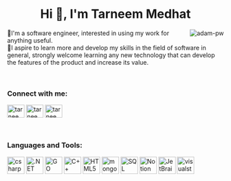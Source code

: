 <h1 align="center">Hi 👋, I'm Tarneem Medhat </h1>


<p><img align="right" src="https://github.com/Adam-pw/Adam-pw/blob/main/animation_500_kxa883sd.gif" alt="adam-pw" /></p>


💫I'm a software engineer, interested in using my work for anything useful.  
💫I aspire to learn more and develop my skills in the field of software in general, 
 strongly welcome learning any new technology that can develop the features of the product and increase its value.

<br>

<h3 align="left">Connect with me:</h3>
<p align="left">
  <a href="https://www.linkedin.com/in/tarneem-medhat-868a86274/" target="blank"><img align="center"
      src="https://raw.githubusercontent.com/rahuldkjain/github-profile-readme-generator/master/src/images/icons/Social/linked-in-alt.svg"
      alt="tarneem medhat" height="30" width="40" /></a>
  <a href="https://www.hackerrank.com/profile/tarneemhader" target="blank"><img align="center"
      src="https://raw.githubusercontent.com/rahuldkjain/github-profile-readme-generator/master/src/images/icons/Social/hackerrank.svg"
      alt="tarneem medhat" height="30" width="40" /></a>
 <a href="https://x.com/tomatoes_09" target="blank"><img align="center"
      src="https://raw.githubusercontent.com/rahuldkjain/github-profile-readme-generator/master/src/images/icons/Social/twitter.svg"
      alt="tarneem medhat" height="30" width="40" /></a>
</p>

<br>

<h3 align="left">Languages and Tools:</h3>
<p align="left">  <img src="https://cdn.jsdelivr.net/gh/devicons/devicon@latest/icons/csharp/csharp-line.svg"  alt="csharp"  width="40" height="40" > 
  <img src="https://cdn.jsdelivr.net/gh/devicons/devicon@latest/icons/dotnetcore/dotnetcore-original.svg"  alt=".NET"  width="40" height="40" > 
  <img src="https://cdn.jsdelivr.net/gh/devicons/devicon@latest/icons/go/go-original-wordmark.svg"  alt="GO"  width="40" height="40" > 
  <img src="https://cdn.jsdelivr.net/gh/devicons/devicon@latest/icons/cplusplus/cplusplus-plain.svg"  alt="C++"  width="40" height="40" > 
  <img src="https://cdn.jsdelivr.net/gh/devicons/devicon@latest/icons/html5/html5-original-wordmark.svg"  alt="HTML5"  width="40" height="40" > 
  <img src="https://cdn.jsdelivr.net/gh/devicons/devicon@latest/icons/mongodb/mongodb-original-wordmark.svg"  alt="mongoDB"  width="40" height="40" > 
  <img src="https://cdn.jsdelivr.net/gh/devicons/devicon@latest/icons/sqldeveloper/sqldeveloper-original.svg"  alt="SQL"  width="40" height="40" > 
  <img src="https://cdn.jsdelivr.net/gh/devicons/devicon@latest/icons/notion/notion-original.svg"  alt="Notion"  width="40" height="40" > 
  <img src="https://cdn.jsdelivr.net/gh/devicons/devicon@latest/icons/jetbrains/jetbrains-original.svg"  alt="JetBrains"  width="40" height="40" > 
  <img src="https://cdn.jsdelivr.net/gh/devicons/devicon@latest/icons/visualstudio/visualstudio-original.svg" alt="visualstudio"  width="40" height="40" > 
